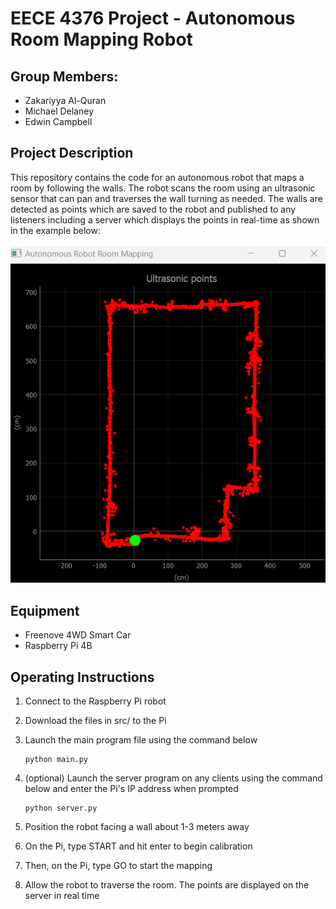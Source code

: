 # EECE 4376 Project - Autonomous Room Mapping Robot

## Group Members:
- Zakariyya Al-Quran
- Michael Delaney
- Edwin Campbell

## Project Description
This repository contains the code for an autonomous robot that maps a room by following the walls. The robot scans the room using an ultrasonic sensor that can pan and traverses the wall turning as needed. The walls are detected as points which are saved to the robot and published to any listeners including a server which displays the points in real-time as shown in the example below:
<br/><br/>
![Example output](/images/mapping.png)

## Equipment
 - Freenove 4WD Smart Car
 - Raspberry Pi 4B

## Operating Instructions
1. Connect to the Raspberry Pi robot

2. Download the files in src/ to the Pi
3. Launch the main program file using the command below
    ```
    python main.py
    ```
4. (optional) Launch the server program on any clients using the command below and enter the Pi's IP address when prompted
    ```
    python server.py
    ```
5. Position the robot facing a wall about 1-3 meters away
6. On the Pi, type START and hit enter to begin calibration
7. Then, on the Pi, type GO to start the mapping
8. Allow the robot to traverse the room. The points are displayed on the server in real time